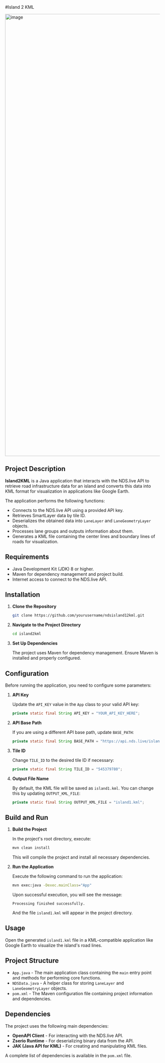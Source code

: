 #Island 2 KML

<img width="1440" alt="image" src="https://github.com/user-attachments/assets/d63d358a-a2f3-4615-8b4b-9aa7b2f718b0">


## Project Description

**Island2KML** is a Java application that interacts with the NDS.live API to retrieve road infrastructure data for an island and converts this data into KML format for visualization in applications like Google Earth.

The application performs the following functions:

- Connects to the NDS.live API using a provided API key.
- Retrieves SmartLayer data by tile ID.
- Deserializes the obtained data into `LaneLayer` and `LaneGeometryLayer` objects.
- Processes lane groups and outputs information about them.
- Generates a KML file containing the center lines and boundary lines of roads for visualization.

## Requirements

- Java Development Kit (JDK) 8 or higher.
- Maven for dependency management and project build.
- Internet access to connect to the NDS.live API.

## Installation

1. **Clone the Repository**

   ```bash
   git clone https://github.com/yourusername/ndsisland12kml.git
   ```

2. **Navigate to the Project Directory**

   ```bash
   cd island2kml
   ```

3. **Set Up Dependencies**

   The project uses Maven for dependency management. Ensure Maven is installed and properly configured.

## Configuration

Before running the application, you need to configure some parameters:

1. **API Key**

   Update the `API_KEY` value in the `App` class to your valid API key:

   ```java
   private static final String API_KEY = "YOUR_API_KEY_HERE";
   ```

2. **API Base Path**

   If you are using a different API base path, update `BASE_PATH`:

   ```java
   private static final String BASE_PATH = "https://api.nds.live/island1";
   ```

3. **Tile ID**

   Change `TILE_ID` to the desired tile ID if necessary:

   ```java
   private static final String TILE_ID = "545379780";
   ```

4. **Output File Name**

   By default, the KML file will be saved as `island1.kml`. You can change this by updating `OUTPUT_KML_FILE`:

   ```java
   private static final String OUTPUT_KML_FILE = "island1.kml";
   ```

## Build and Run

1. **Build the Project**

   In the project's root directory, execute:

   ```bash
   mvn clean install
   ```

   This will compile the project and install all necessary dependencies.

2. **Run the Application**

   Execute the following command to run the application:

   ```bash
   mvn exec:java -Dexec.mainClass="App"
   ```

   Upon successful execution, you will see the message:

   ```
   Processing finished successfully.
   ```

   And the file `island1.kml` will appear in the project directory.

## Usage

Open the generated `island1.kml` file in a KML-compatible application like Google Earth to visualize the island's road lines.

## Project Structure

- `App.java` - The main application class containing the `main` entry point and methods for performing core functions.
- `NDSData.java` - A helper class for storing `LaneLayer` and `LaneGeometryLayer` objects.
- `pom.xml` - The Maven configuration file containing project information and dependencies.

## Dependencies

The project uses the following main dependencies:

- **OpenAPI Client** - For interacting with the NDS.live API.
- **Zserio Runtime** - For deserializing binary data from the API.
- **JAK (Java API for KML)** - For creating and manipulating KML files.

A complete list of dependencies is available in the `pom.xml` file.
